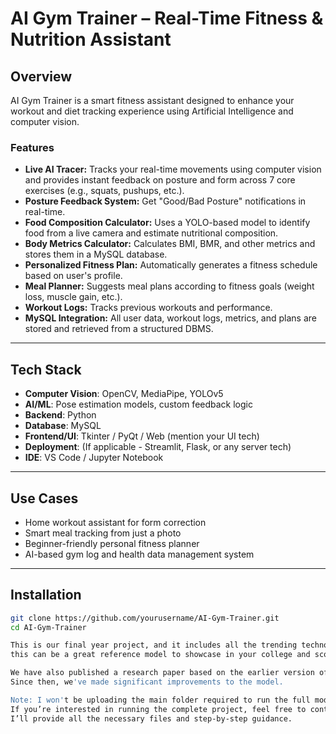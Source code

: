 #  AI Gym Trainer – Real-Time Fitness & Nutrition Assistant 

##  Overview

AI Gym Trainer is a smart fitness assistant designed to enhance your workout and diet tracking experience using Artificial Intelligence and computer vision.

###  Features

- **Live AI Tracer:** Tracks your real-time movements using computer vision and provides instant feedback on posture and form across 7 core exercises (e.g., squats, pushups, etc.).
- **Posture Feedback System:** Get "Good/Bad Posture" notifications in real-time.
- **Food Composition Calculator:** Uses a YOLO-based model to identify food from a live camera and estimate nutritional composition.
- **Body Metrics Calculator:** Calculates BMI, BMR, and other metrics and stores them in a MySQL database.
- **Personalized Fitness Plan:** Automatically generates a fitness schedule based on user's profile.
- **Meal Planner:** Suggests meal plans according to fitness goals (weight loss, muscle gain, etc.).
- **Workout Logs:** Tracks previous workouts and performance.
- **MySQL Integration:** All user data, workout logs, metrics, and plans are stored and retrieved from a structured DBMS.

---

##  Tech Stack

- **Computer Vision**: OpenCV, MediaPipe, YOLOv5
- **AI/ML**: Pose estimation models, custom feedback logic
- **Backend**: Python
- **Database**: MySQL
- **Frontend/UI**: Tkinter / PyQt / Web (mention your UI tech)
- **Deployment**: (If applicable - Streamlit, Flask, or any server tech)
- **IDE**: VS Code / Jupyter Notebook

---

## Use Cases

- Home workout assistant for form correction
- Smart meal tracking from just a photo
- Beginner-friendly personal fitness planner
- AI-based gym log and health data management system

---

##  Installation

```bash
git clone https://github.com/yourusername/AI-Gym-Trainer.git
cd AI-Gym-Trainer

This is our final year project, and it includes all the trending technologies like AI and Deep Learning. For 1st, 2nd, and 3rd-year students,
this can be a great reference model to showcase in your college and score full marks.

We have also published a research paper based on the earlier version of this project — feel free to check it out for reference.
Since then, we've made significant improvements to the model.

Note: I won't be uploading the main folder required to run the full model here.
If you’re interested in running the complete project, feel free to contact me
I’ll provide all the necessary files and step-by-step guidance.
